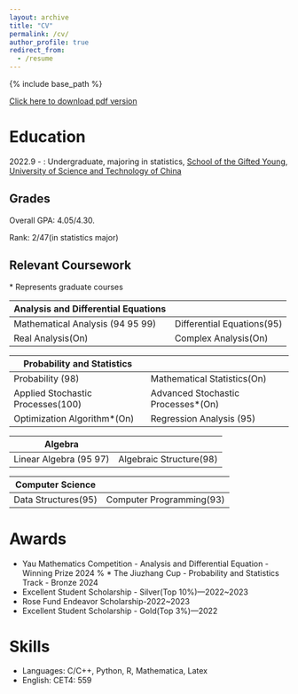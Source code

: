 ```yaml
---
layout: archive
title: "CV"
permalink: /cv/
author_profile: true
redirect_from:
  - /resume
---
```


{% include base_path %}

[Click here to download pdf version](../assets/Curriculum_Vitae.pdf)

Education
======
2022.9 - : Undergraduate, majoring in statistics, [School of the Gifted Young](https://en.scgy.ustc.edu.cn/), [University of Science and Technology of China](https://en.ustc.edu.cn/)

## Grades

Overall GPA: 4.05/4.30.

Rank: 2/47(in statistics major)

## Relevant Coursework
\* Represents graduate courses

|Analysis and Differential Equations||
|------------ | ----------- |
| Mathematical Analysis (94 95 99)| Differential Equations(95)| 
| Real Analysis(On) | Complex Analysis(On)      |

|Probability and Statistics||
|------------ | ----------- |
| Probability (98)| Mathematical Statistics(On)| 
| Applied Stochastic Processes(100) | Advanced Stochastic Processes*(On)    |
|Optimization Algorithm*(On)|Regression Analysis (95)|

|Algebra||
|------------ | ----------- |
| Linear Algebra (95 97)| Algebraic Structure(98)| 

|Computer Science||
|------------ | ----------- |
| Data Structures(95)| Computer Programming(93)| 

# Awards
* Yau Mathematics Competition - Analysis and Differential Equation - Winning Prize 2024
% * The Jiuzhang Cup - Probability and Statistics Track - Bronze 2024
* Excellent Student Scholarship - Silver(Top 10%)—2022~2023
* Rose Fund Endeavor Scholarship-2022~2023
* Excellent Student Scholarship - Gold(Top 3%)—2022

  
# Skills
* Languages: C/C++, Python,   R, Mathematica, Latex
* English: CET4: 559
  <!--    Libraries: pandas, NumPy, Matplotlib -->
 


